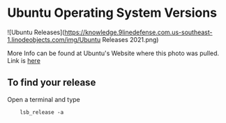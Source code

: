 # Ubuntu Operating System Versions

![Ubuntu Releases](https://knowledge.9linedefense.com.us-southeast-1.linodeobjects.com/img/Ubuntu Releases 2021.png)

More Info can be found at Ubuntu's Website where this photo was pulled. Link is [here](https://wiki.ubuntu.com/Releases)

## To find your release 

Open a terminal and type
```
    lsb_release -a
```